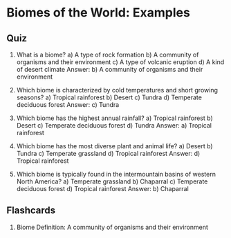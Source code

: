  # Biomes of the World: Examples

## Quiz

1. What is a biome?
   a) A type of rock formation
   b) A community of organisms and their environment
   c) A type of volcanic eruption
   d) A kind of desert climate
   Answer: b) A community of organisms and their environment

2. Which biome is characterized by cold temperatures and short growing seasons?
   a) Tropical rainforest
   b) Desert
   c) Tundra
   d) Temperate deciduous forest
   Answer: c) Tundra

3. Which biome has the highest annual rainfall?
   a) Tropical rainforest
   b) Desert
   c) Temperate deciduous forest
   d) Tundra
   Answer: a) Tropical rainforest

4. Which biome has the most diverse plant and animal life?
   a) Desert
   b) Tundra
   c) Temperate grassland
   d) Tropical rainforest
   Answer: d) Tropical rainforest

5. Which biome is typically found in the intermountain basins of western North America?
   a) Temperate grassland
   b) Chaparral
   c) Temperate deciduous forest
   d) Tropical rainforest
   Answer: b) Chaparral

## Flashcards

1. Biome
   Definition: A community of organisms and their environment
